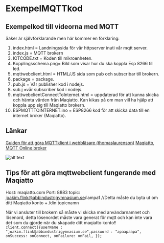 # ExempelMQTTkod
## Exempelkod till videorna med MQTT

Saker är självförklarande men här kommer en förklaring:
1. index.html = Landningssida för vår httpserver inuti vår mqtt server.
2. index.js = MQTT brokern
3. IOTCODE.txt = Koden till mikroenheten.
4. Kopplingsschema.png= Bild som visar hur du ska koppla Esp 8266 till led.
5. mqttwebclient.html = HTML/JS sida som pub och subscribar till brokern.
6. package = package.
7. pub.js = Vår publisher kod i nodejs.
8. sub.j =vår subscriber kod i nodejs.
9. mqttwebclientConnectToInternet.html  = uppdaterad för att kunna skicka och hämta värden från Maqiatto. Kan kikas på om man vill ha hjälp att koppla upp sig till Maqiatto brokern.
10. ESPMQTTTOINTERNET.ino = ESP8266 kod för att skicka data till en internet broker (Maqiatto).


## Länkar
[Guiden för att göra MQTTklient i webbläsare (thomaslaurenson)](https://www.thomaslaurenson.com/blog/2018/07/10/mqtt-web-application-using-javascript-and-websockets/)
[Maqiatto, MQTT Online broker](https://www.maqiatto.com/connect)

![alt text](https://www.maqiatto.com/images/maqiattowebsock.png "Maqiatto connect instruktioner")

## Tips för att göra mqttwebclient fungerande med Maqiatto
Host: maqiatto.com
Port: 8883
topic: joakim.flink@abbindustrigymnasium.se/lampa1 //Detta måste du byta ut om ditt Maqiatto konto + /din topicnamn

När vi ansluter till brokern så måste vi skicka med användarnamnet och lösenord, detta lösenordet måste vara generat för mqtt och kan inte vara det som du gjorde när du skapade ditt maqiatto konto!! 
`      client.connect({userName : "joakim.flink@abbindustrigymnasium.se",password : "apaapaapa",
                    onSuccess: onConnect,
                    onFailure: onFail,
                               });`

